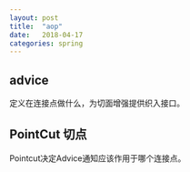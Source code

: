 ```yaml
---
layout: post
title:  "aop"
date:   2018-04-17
categories: spring
---
```


## advice
定义在连接点做什么，为切面增强提供织入接口。

## PointCut 切点
Pointcut决定Advice通知应该作用于哪个连接点。